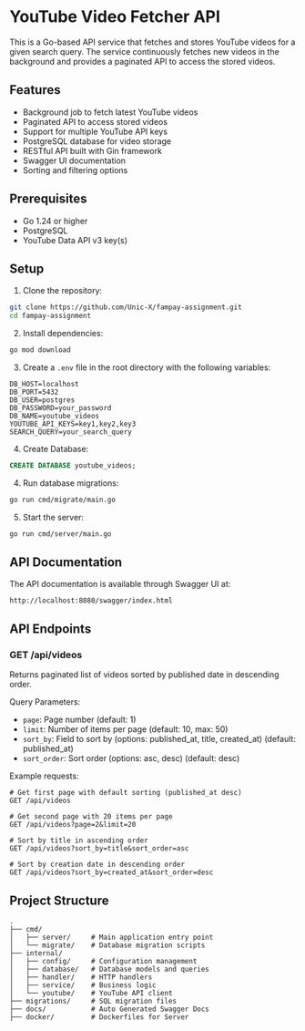 # YouTube Video Fetcher API

This is a Go-based API service that fetches and stores YouTube videos for a given search query. The service continuously fetches new videos in the background and provides a paginated API to access the stored videos.

## Features

- Background job to fetch latest YouTube videos
- Paginated API to access stored videos
- Support for multiple YouTube API keys
- PostgreSQL database for video storage
- RESTful API built with Gin framework
- Swagger UI documentation
- Sorting and filtering options

## Prerequisites

- Go 1.24 or higher
- PostgreSQL
- YouTube Data API v3 key(s)

## Setup

1. Clone the repository:
```bash
git clone https://github.com/Unic-X/fampay-assignment.git
cd fampay-assignment
```

2. Install dependencies:
```bash
go mod download
```

3. Create a `.env` file in the root directory with the following variables:
```env
DB_HOST=localhost
DB_PORT=5432
DB_USER=postgres
DB_PASSWORD=your_password
DB_NAME=youtube_videos
YOUTUBE_API_KEYS=key1,key2,key3
SEARCH_QUERY=your_search_query
```
4. Create Database:
```sql
CREATE DATABASE youtube_videos;
``` 

4. Run database migrations:
```bash
go run cmd/migrate/main.go
```

5. Start the server:
```bash
go run cmd/server/main.go
```

## API Documentation

The API documentation is available through Swagger UI at:
```
http://localhost:8080/swagger/index.html
```

## API Endpoints

### GET /api/videos
Returns paginated list of videos sorted by published date in descending order.

Query Parameters:
- `page`: Page number (default: 1)
- `limit`: Number of items per page (default: 10, max: 50)
- `sort_by`: Field to sort by (options: published_at, title, created_at) (default: published_at)
- `sort_order`: Sort order (options: asc, desc) (default: desc)

Example requests:
```
# Get first page with default sorting (published_at desc)
GET /api/videos

# Get second page with 20 items per page
GET /api/videos?page=2&limit=20

# Sort by title in ascending order
GET /api/videos?sort_by=title&sort_order=asc

# Sort by creation date in descending order
GET /api/videos?sort_by=created_at&sort_order=desc
```

## Project Structure

```
.
├── cmd/
│   ├── server/     # Main application entry point
│   └── migrate/    # Database migration scripts
├── internal/
│   ├── config/     # Configuration management
│   ├── database/   # Database models and queries
│   ├── handler/    # HTTP handlers
│   ├── service/    # Business logic
│   └── youtube/    # YouTube API client
├── migrations/     # SQL migration files
├── docs/           # Auto Generated Swagger Docs
├── docker/         # Dockerfiles for Server
```
